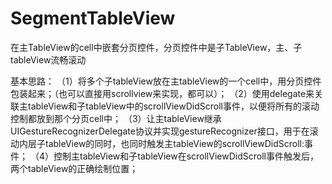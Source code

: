 # SegmentTableView
在主TableView的cell中嵌套分页控件，分页控件中是子TableView，主、子tableView流畅滚动

基本思路：
（1）将多个子tableView放在主tableView的一个cell中，用分页控件包装起来；（也可以直接用scrollview来实现，都可以）；
（2）使用delegate来关联主tableView和子tableView中的scrollViewDidScroll事件，以便将所有的滚动控制都放到那个分页cell中；
（3）让主tableView继承UIGestureRecognizerDelegate协议并实现gestureRecognizer接口，用于在滚动内层子tableView的同时，也同时触发主tableView的scrollViewDidScroll:事件；
（4）控制主tableView和子tableView在scrollViewDidScroll事件触发后，两个tableView的正确绘制位置；

